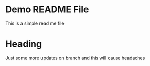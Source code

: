# Demo README File
This is a simple read me file

# Heading
Just some more updates on branch and this will cause headaches
